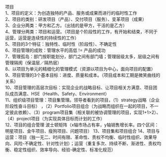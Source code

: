 
项目   
1、项目的定义：为创造独特的产品、服务或成果而进行的临时性工作   
2、项目的类别：研发项目（产品）、交付项目（服务）、变革项目（成果）   
3、企业分两类：甲方和乙方。（出钱的是甲方，干活的是乙方）   
4、管理分两类：项目和运营。（项目是个阶段性的工作，有开始和结束，不同于运营，运营是连续性的持续性的工作）   
5、项目的3个特征：独特性、临时性（阶段性）、不确定性   
6、项目管理的成败：管理水平的高低 != 产品的成功   
7、管理孤岛：部门按职能划分，部门之间有部门墙；管理层级太多，层级之间有管理隔阂（保温层／隔热层）   
8、以项目为单元的精细化的管理模式（资源以项目为中心，面向项目的配置）   
9、项目管理的3个基本目标：进度、质量和成本。（项目成本和工期是微笑曲线的关系）   
10、项目管理的高层次目标：实现企业的战略目标、让项目相关方满意、项目团队成员满意、HSE（Health、Safety、Environment）   
11、组织级项目管理：项目集管理。领导者看到的项目，（1）strategy战略（企业阶段性奋斗目标）
，（2）Portfolio项目组合（为战略而组织在一起的项目，不一定彼此依赖）、（3）program项目集（相关联的被协调管理的项目，实现1+1>2）、（4）project项目（为实现具体目标而计划的工作）   
12、项目的组合管理   波士顿矩阵（x轴市场占有率，y轴销售增长率。四个区间：明星项目、金牛项目、瘦狗项目、问题项目）
13、项目集和项目组合
14、项目与运营：项目（独一无二、时间有限、革命性、责权不均衡、临时性组织、效果导向、风险-不确定性、针对性计划）；运营（重复多次、持续不断、渐进性、责权均衡、稳定性组织、效率导向、经验-确定性、标准化规范）
